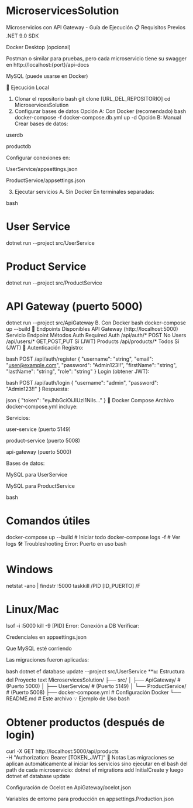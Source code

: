 ﻿# MicroservicesSolution
Microservicios con API Gateway - Guía de Ejecución
📋 Requisitos Previos
.NET 9.0 SDK

Docker Desktop (opcional)

Postman o similar para pruebas, pero cada microservicio tiene su swagger en http://localhost:{port}/api-docs

MySQL (puede usarse en Docker)

🚀 Ejecución Local
1. Clonar el repositorio
bash
git clone [URL_DEL_REPOSITORIO]
cd MicroservicesSolution
2. Configurar bases de datos
Opción A: Con Docker (recomendado)
bash
docker-compose -f docker-compose.db.yml up -d
Opción B: Manual
Crear bases de datos:

userdb

productdb

Configurar conexiones en:

UserService/appsettings.json

ProductService/appsettings.json

3. Ejecutar servicios
A. Sin Docker
En terminales separadas:

bash
# User Service
dotnet run --project src/UserService

# Product Service
dotnet run --project src/ProductService

# API Gateway (puerto 5000)
dotnet run --project src/ApiGateway
B. Con Docker
bash
docker-compose up --build
🔌 Endpoints Disponibles
API Gateway (http://localhost:5000)
Servicio	Endpoint	Métodos	Auth Required
Auth	/api/auth/*	POST	No
Users	/api/users/*	GET,POST,PUT	Sí (JWT)
Products	/api/products/*	Todos	Sí (JWT)
🔐 Autenticación
Registro:

bash
POST /api/auth/register
{
  "username": "string",
  "email": "user@example.com",
  "password": "Admin123!!",
  "firstName": "string",
  "lastName": "string",
  "role": "string"
}
Login (obtener JWT):

bash
POST /api/auth/login
{
  "username": "admin",
  "password": "Admin123!!"
}
Respuesta:

json
{ "token": "eyJhbGciOiJIUzI1NiIs..." }
🐳 Docker Compose
Archivo docker-compose.yml incluye:

Servicios:

user-service (puerto 5149)

product-service (puerto 5008)

api-gateway (puerto 5000)

Bases de datos:

MySQL para UserService

MySQL para ProductService

bash
# Comandos útiles
docker-compose up --build  # Iniciar todo
docker-compose logs -f     # Ver logs
🛠 Troubleshooting
Error: Puerto en uso
bash
# Windows
netstat -ano | findstr :5000
taskkill /PID [ID_PUERTO] /F

# Linux/Mac
lsof -i :5000
kill -9 [PID]
Error: Conexión a DB
Verificar:

Credenciales en appsettings.json

Que MySQL esté corriendo

Las migraciones fueron aplicadas:

bash
dotnet ef database update --project src/UserService
**📊 Estructura del Proyecto
text
MicroservicesSolution/
├── src/
│   ├── ApiGateway/         # (Puerto 5000)
│   ├── UserService/        # (Puerto 5149)
│   └── ProductService/     # (Puerto 5008)
├── docker-compose.yml      # Configuración Docker
└── README.md               # Este archivo
💡 Ejemplo de Uso
bash
# Obtener productos (después de login)
curl -X GET http://localhost:5000/api/products \
  -H "Authorization: Bearer [TOKEN_JWT]"
📌 Notas
Las migraciones se aplican automáticamente al iniciar los servicios
sino ejecutar en el bash del path de cada microservicio: dotnet ef migrations add InitialCreate y luego 
dotnet ef database update

Configuración de Ocelot en ApiGateway/ocelot.json

Variables de entorno para producción en appsettings.Production.json
